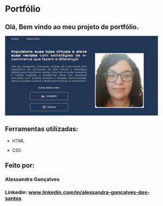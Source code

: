 # Portfólio 

## Olá, Bem vindo ao meu projeto de portfólio.

![alt text](/Portifolio/assets/portifolio.png)

## Ferramentas utilizadas:

* HTML 

* CSS

## Feito por:

### Alessandra Gonçalves

### Linkedin: www.linkedin.com/in/alessandra-goncalves-dos-santos